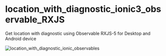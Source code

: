 # location_with_diagnostic_ionic3_observable_RXJS
Get location with diagnostic using Observable RXJS-5 for Desktop and Android device

![location_with_diagnostic_ionic_observables](https://user-images.githubusercontent.com/17790050/51676471-f8d9da80-1fd6-11e9-9b0a-22b9ebe6f700.png)

